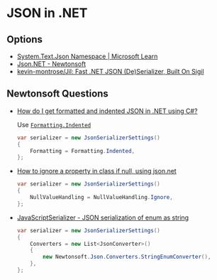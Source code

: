 # JSON in .NET

## Options

* [System.Text.Json Namespace | Microsoft Learn](https://learn.microsoft.com/en-us/dotnet/api/system.text.json?view=net-7.0)
* [Json.NET - Newtonsoft](https://www.newtonsoft.com/json)
* [kevin-montrose/Jil: Fast .NET JSON (De)Serializer, Built On Sigil](https://github.com/kevin-montrose/Jil)


## Newtonsoft Questions

* [How do I get formatted and indented JSON in .NET using C#?](https://stackoverflow.com/q/7947005/1366033)

  Use [`Formatting.Indented`](https://www.newtonsoft.com/json/help/html/T_Newtonsoft_Json_Formatting.htm)

  ```cs
  var serializer = new JsonSerializerSettings()
  {
      Formatting = Formatting.Indented,
  };
  ```


* [How to ignore a property in class if null, using json.net](https://stackoverflow.com/q/6507889/1366033)

  ```cs
  var serializer = new JsonSerializerSettings()
  {
      NullValueHandling = NullValueHandling.Ignore,
  };
  ```

* [JavaScriptSerializer - JSON serialization of enum as string](https://stackoverflow.com/q/2441290/1366033)

  ```cs
  var serializer = new JsonSerializerSettings()
  {
      Converters = new List<JsonConverter>()
      {
          new Newtonsoft.Json.Converters.StringEnumConverter(),
      },
  };
  ```

